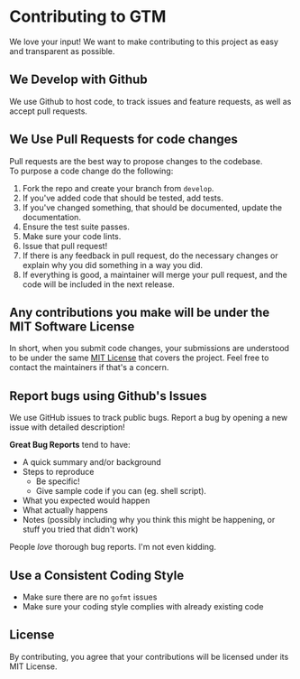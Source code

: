 # Contributing to GTM
We love your input! We want to make contributing to this project as easy and transparent as possible.

## We Develop with Github
We use Github to host code, to track issues and feature requests, as well as accept pull requests.

## We Use Pull Requests for code changes
Pull requests are the best way to propose changes to the codebase.  
To purpose a code change do the following:

1. Fork the repo and create your branch from `develop`.
2. If you've added code that should be tested, add tests.
3. If you've changed something, that should be documented, update the documentation.
4. Ensure the test suite passes.
5. Make sure your code lints.
6. Issue that pull request!
7. If there is any feedback in pull request, do the necessary changes or explain why you did something in a way you did.
8. If everything is good, a maintainer will merge your pull request, and the code will be included in the next release.

## Any contributions you make will be under the MIT Software License
In short, when you submit code changes, your submissions are understood to be under the same [MIT License](http://choosealicense.com/licenses/mit/) that covers the project.
Feel free to contact the maintainers if that's a concern.

## Report bugs using Github's Issues
We use GitHub issues to track public bugs. Report a bug by opening a new issue with detailed description!

**Great Bug Reports** tend to have:

- A quick summary and/or background
- Steps to reproduce
    - Be specific!
    - Give sample code if you can (eg. shell script).
- What you expected would happen
- What actually happens
- Notes (possibly including why you think this might be happening, or stuff you tried that didn't work)

People *love* thorough bug reports. I'm not even kidding.

## Use a Consistent Coding Style

* Make sure there are no `gofmt` issues
* Make sure your coding style complies with already existing code

## License
By contributing, you agree that your contributions will be licensed under its MIT License.